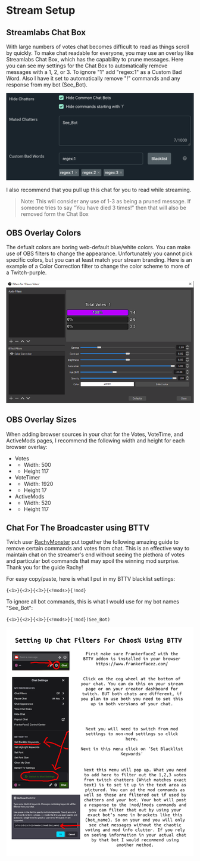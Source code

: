 # Stream Setup

## Streamlabs Chat Box

With large numbers of votes chat becomes difficult to read as things scroll by quickly.  To make chat readable for everyone, you may use an overlay like Streamlabs Chat Box, which has the capability to prune messages.  Here you can see my settings for the Chat Box to automatically remove messages with a 1, 2, or 3.  To ignore "1" add "regex:1" as a Custom Bad Word.  Also I have it set to automatically remove "!" commands and any response from my bot (See_Bot).

![Chat Box](https://github.com/blegas78/chaos/blob/main/docs/images/streamlabs.png?raw=true)

I also recommend that you pull up this chat for you to read while streaming.  

>Note: This will consider any use of 1-3 as being a pruned message.  If someone tries to say "You have died 3 times!" then that will also be removed form the Chat Box


## OBS Overlay Colors
The defualt colors are boring web-default blue/white colors.  You can make use of OBS filters to change the appearance.  Unfortunately you cannot pick specific colors, but you can at least match your stream branding.  Here is an example of a Color Correction filter to change the color scheme to more of a Twitch-purple.

![OBS Filter](https://github.com/blegas78/chaos/blob/main/docs/images/obs.png?raw=true)

## OBS Overlay Sizes
When adding browser sources in your chat for the Votes, VoteTime, and ActiveMods pages, I recommend the following width and height for each browser overlay:

- Votes 
 - - Width: 500
 - - Height 117
 - VoteTimer
  - - Width: 1920
  - - Height 17
  - ActiveMods
   - - Width: 520
   - - Height 117
   
## Chat For The Broadcaster using BTTV
Twich user [RachyMonster](https://www.twitch.tv/rachymonster) put together the following amazing guide to remove certain commands and votes from chat.  This is an effective way to maintain chat on the streamer's end without seeing the plethora of votes and particular bot commands that may spoil the winning mod surprise.  Thank you for the guide Rachy!  

For easy copy/paste, here is what I put in my BTTV blacklist settings:
```
{<1>}{<2>}{<3>}{<!mods>}{!mod}
```

To ignore all bot commands, this is what I would use for my bot names "See_Bot":
```
{<1>}{<2>}{<3>}{<!mods>}{!mod}(See_Bot)
```

![BTTV Chat](https://github.com/blegas78/chaos/blob/main/docs/images/bttv.png?raw=true)
